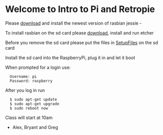 # Welcome to Intro to Pi and Retropie
Please [download](https://downloads.raspberrypi.org/raspbian_latest) and install the newest version of  rasbian jessie - 

To install rasbian on the sd card please [download](https://etcher.io/), install and run etcher

Before you remove the sd card please put the files in [SetupFiles](./SetupFiles) on the sd card

Install the sd card into the RaspberryPi, plug it in and let it boot

When prompted for a login use:
```
  Username: pi
  Password: raspberry
```
After you log in run
```
  $ sudo apt-get update
  $ sudo apt-get upgrade
  $ sudo reboot now
```
Class will start at 10am

 - Alex, Bryant and Greg
